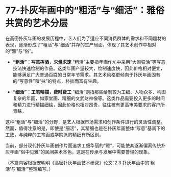 # 77-扑灰年画中的“粗活”与“细活”：雅俗共赏的艺术分层

在高密扑灰年画的发展历程中，艺人们为了适应不同消费群体的需求和不同题材的表现，逐渐形成了“粗活”与“细活”并存的生产局面，体现了其艺术创作中相对的“雅”与“俗”。

*   **“粗活”：写意挥洒，求量求速**
    “粗活”主要指年画作坊中采用“大涮狂涂”等写意技法快速绘制的作品。这类年画产量较大，绘制速度快，因此价格相对便宜，能够满足广大普通百姓的日常年节需求。其艺术风格更倾向于扑灰年画固有的“写意性”和“抹”的特点，朴拙而富有生趣。

*   **“细活”：工笔精描，费时费工**
    “细活”则指那些绘制较为工细、人物众多、构图复杂的年画，如家堂画、精细的文武财神像等。这类作品需要投入更多的时间和精力进行精描细绘，因此价格也相对昂贵，往往被有更高审美要求的客户所青睐。

这种“粗活”与“细活”的分野，是艺人根据市场需求和创作条件进行的灵活性调整。然而，值得注意的是，即使是“细活”，其精细也是在扑灰年画整体“写意”基调下的工致，与纯粹的工笔画或学院派的精细有所区别。

当前，部分现代扑灰年画创作片面追求工细华丽的“雅”，可能使其逐渐偏离传统扑灰年画“俗中见雅”的民间美术本色，这是在传承与发展中需要警惕的现象。

（本篇内容根据安明明《高密扑灰年画艺术研究》论文“2.3 扑灰年画中的‘粗活’与‘细活’”整理编写。）

